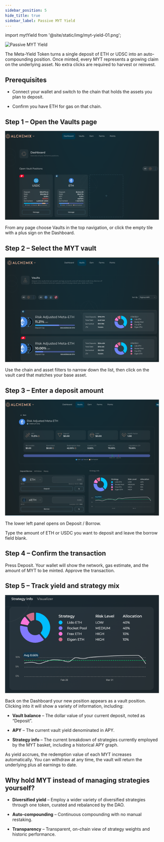 ```yaml
---
sidebar_position: 5
hide_title: true
sidebar_label: Passive MYT Yield
---
```


import mytYield from '@site/static/img/myt-yield-01.png';

<img src={mytYield} alt="Passive MYT Yield" class="banner-spacing" />

The Meta-Yield Token turns a single deposit of ETH or UDSC into an auto-compounding position. Once minted, every MYT represents a growing claim on the underlying asset. No extra clicks are required to harvest or reinvest.

## Prerequisites

- Connect your wallet and switch to the chain that holds the assets you plan to deposit.

* Confirm you have ETH for gas on that chain.

## Step 1 – Open the Vaults page

![](/img/use-passive-myt-01.png)

From any page choose Vaults in the top navigation, or click the empty tile with a plus sign on the Dashboard.

## Step 2 – Select the MYT vault

![](/img/use-passive-myt-02.png)

Use the chain and asset filters to narrow down the list, then click on the vault card that matches your base asset.

## Step 3 – Enter a deposit amount

![](/img/use-passive-myt-03.png)

The lower left panel opens on Deposit / Borrow.

Type the amount of ETH or USDC you want to deposit and leave the borrow field blank.

## Step 4 – Confirm the transaction

Press Deposit. Your wallet will show the network, gas estimate, and the amount of MYT to be minted. Approve the transaction.

## Step 5 – Track yield and strategy mix

![](/img/use-passive-myt-04.png)

Back on the Dashboard your new position appears as a vault position. Clicking into it will show a variety of information, including:

- **Vault balance** – The dollar value of your current deposit, noted as “Deposit”.

- **APY** – The current vault yield denominated in APY.

- **Strategy info** – The current breakdown of strategies currently employed by the MYT basket, including a historical APY graph.

As yield accrues, the redemption value of each MYT increases automatically. You can withdraw at any time, the vault will return the underlying plus all earnings to date.

## Why hold MYT instead of managing strategies yourself?

- **Diversified yield** – Employ a wider variety of diversified strategies through one token, curated and rebalanced by the DAO.

- **Auto-compounding** – Continuous compounding with no manual restaking.

- **Transparency** – Transparent, on-chain view of strategy weights and historic performance.
